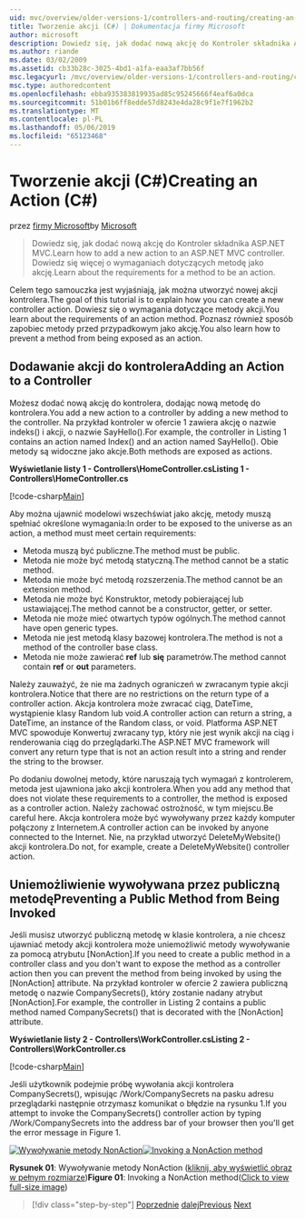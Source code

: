 ```yaml
---
uid: mvc/overview/older-versions-1/controllers-and-routing/creating-an-action-cs
title: Tworzenie akcji (C#) | Dokumentacja firmy Microsoft
author: microsoft
description: Dowiedz się, jak dodać nową akcję do Kontroler składnika ASP.NET MVC. Dowiedz się więcej o wymaganiach dotyczących metodę jako akcję.
ms.author: riande
ms.date: 03/02/2009
ms.assetid: cb33b28c-3025-4bd1-a1fa-eaa3af7bb56f
msc.legacyurl: /mvc/overview/older-versions-1/controllers-and-routing/creating-an-action-cs
msc.type: authoredcontent
ms.openlocfilehash: ebba935383819935ad85c95245666f4eaf6a0dca
ms.sourcegitcommit: 51b01b6ff8edde57d8243e4da28c9f1e7f1962b2
ms.translationtype: MT
ms.contentlocale: pl-PL
ms.lasthandoff: 05/06/2019
ms.locfileid: "65123468"
---
```

# <a name="creating-an-action-c"></a><span data-ttu-id="c609d-104">Tworzenie akcji (C#)</span><span class="sxs-lookup"><span data-stu-id="c609d-104">Creating an Action (C#)</span></span>

<span data-ttu-id="c609d-105">przez [firmy Microsoft](https://github.com/microsoft)</span><span class="sxs-lookup"><span data-stu-id="c609d-105">by [Microsoft](https://github.com/microsoft)</span></span>

> <span data-ttu-id="c609d-106">Dowiedz się, jak dodać nową akcję do Kontroler składnika ASP.NET MVC.</span><span class="sxs-lookup"><span data-stu-id="c609d-106">Learn how to add a new action to an ASP.NET MVC controller.</span></span> <span data-ttu-id="c609d-107">Dowiedz się więcej o wymaganiach dotyczących metodę jako akcję.</span><span class="sxs-lookup"><span data-stu-id="c609d-107">Learn about the requirements for a method to be an action.</span></span>

<span data-ttu-id="c609d-108">Celem tego samouczka jest wyjaśniają, jak można utworzyć nowej akcji kontrolera.</span><span class="sxs-lookup"><span data-stu-id="c609d-108">The goal of this tutorial is to explain how you can create a new controller action.</span></span> <span data-ttu-id="c609d-109">Dowiesz się o wymagania dotyczące metody akcji.</span><span class="sxs-lookup"><span data-stu-id="c609d-109">You learn about the requirements of an action method.</span></span> <span data-ttu-id="c609d-110">Poznasz również sposób zapobiec metody przed przypadkowym jako akcję.</span><span class="sxs-lookup"><span data-stu-id="c609d-110">You also learn how to prevent a method from being exposed as an action.</span></span>

## <a name="adding-an-action-to-a-controller"></a><span data-ttu-id="c609d-111">Dodawanie akcji do kontrolera</span><span class="sxs-lookup"><span data-stu-id="c609d-111">Adding an Action to a Controller</span></span>

<span data-ttu-id="c609d-112">Możesz dodać nową akcję do kontrolera, dodając nową metodę do kontrolera.</span><span class="sxs-lookup"><span data-stu-id="c609d-112">You add a new action to a controller by adding a new method to the controller.</span></span> <span data-ttu-id="c609d-113">Na przykład kontroler w ofercie 1 zawiera akcję o nazwie indeks() i akcji, o nazwie SayHello().</span><span class="sxs-lookup"><span data-stu-id="c609d-113">For example, the controller in Listing 1 contains an action named Index() and an action named SayHello().</span></span> <span data-ttu-id="c609d-114">Obie metody są widoczne jako akcje.</span><span class="sxs-lookup"><span data-stu-id="c609d-114">Both methods are exposed as actions.</span></span>

<span data-ttu-id="c609d-115">**Wyświetlanie listy 1 - Controllers\HomeController.cs**</span><span class="sxs-lookup"><span data-stu-id="c609d-115">**Listing 1 - Controllers\HomeController.cs**</span></span>

[!code-csharp[Main](creating-an-action-cs/samples/sample1.cs)]

<span data-ttu-id="c609d-116">Aby można ujawnić modelowi wszechświat jako akcję, metody muszą spełniać określone wymagania:</span><span class="sxs-lookup"><span data-stu-id="c609d-116">In order to be exposed to the universe as an action, a method must meet certain requirements:</span></span>

- <span data-ttu-id="c609d-117">Metoda muszą być publiczne.</span><span class="sxs-lookup"><span data-stu-id="c609d-117">The method must be public.</span></span>
- <span data-ttu-id="c609d-118">Metoda nie może być metodą statyczną.</span><span class="sxs-lookup"><span data-stu-id="c609d-118">The method cannot be a static method.</span></span>
- <span data-ttu-id="c609d-119">Metoda nie może być metodą rozszerzenia.</span><span class="sxs-lookup"><span data-stu-id="c609d-119">The method cannot be an extension method.</span></span>
- <span data-ttu-id="c609d-120">Metoda nie może być Konstruktor, metody pobierającej lub ustawiającej.</span><span class="sxs-lookup"><span data-stu-id="c609d-120">The method cannot be a constructor, getter, or setter.</span></span>
- <span data-ttu-id="c609d-121">Metoda nie może mieć otwartych typów ogólnych.</span><span class="sxs-lookup"><span data-stu-id="c609d-121">The method cannot have open generic types.</span></span>
- <span data-ttu-id="c609d-122">Metoda nie jest metodą klasy bazowej kontrolera.</span><span class="sxs-lookup"><span data-stu-id="c609d-122">The method is not a method of the controller base class.</span></span>
- <span data-ttu-id="c609d-123">Metoda nie może zawierać **ref** lub **się** parametrów.</span><span class="sxs-lookup"><span data-stu-id="c609d-123">The method cannot contain **ref** or **out** parameters.</span></span>

<span data-ttu-id="c609d-124">Należy zauważyć, że nie ma żadnych ograniczeń w zwracanym typie akcji kontrolera.</span><span class="sxs-lookup"><span data-stu-id="c609d-124">Notice that there are no restrictions on the return type of a controller action.</span></span> <span data-ttu-id="c609d-125">Akcja kontrolera może zwracać ciąg, DateTime, wystąpienie klasy Random lub void.</span><span class="sxs-lookup"><span data-stu-id="c609d-125">A controller action can return a string, a DateTime, an instance of the Random class, or void.</span></span> <span data-ttu-id="c609d-126">Platforma ASP.NET MVC spowoduje Konwertuj zwracany typ, który nie jest wynik akcji na ciąg i renderowania ciąg do przeglądarki.</span><span class="sxs-lookup"><span data-stu-id="c609d-126">The ASP.NET MVC framework will convert any return type that is not an action result into a string and render the string to the browser.</span></span>

<span data-ttu-id="c609d-127">Po dodaniu dowolnej metody, które naruszają tych wymagań z kontrolerem, metoda jest ujawniona jako akcji kontrolera.</span><span class="sxs-lookup"><span data-stu-id="c609d-127">When you add any method that does not violate these requirements to a controller, the method is exposed as a controller action.</span></span> <span data-ttu-id="c609d-128">Należy zachować ostrożność, w tym miejscu.</span><span class="sxs-lookup"><span data-stu-id="c609d-128">Be careful here.</span></span> <span data-ttu-id="c609d-129">Akcja kontrolera może być wywoływany przez każdy komputer połączony z Internetem.</span><span class="sxs-lookup"><span data-stu-id="c609d-129">A controller action can be invoked by anyone connected to the Internet.</span></span> <span data-ttu-id="c609d-130">Nie, na przykład utworzyć DeleteMyWebsite() akcji kontrolera.</span><span class="sxs-lookup"><span data-stu-id="c609d-130">Do not, for example, create a DeleteMyWebsite() controller action.</span></span>

## <a name="preventing-a-public-method-from-being-invoked"></a><span data-ttu-id="c609d-131">Uniemożliwienie wywoływana przez publiczną metodę</span><span class="sxs-lookup"><span data-stu-id="c609d-131">Preventing a Public Method from Being Invoked</span></span>

<span data-ttu-id="c609d-132">Jeśli musisz utworzyć publiczną metodę w klasie kontrolera, a nie chcesz ujawniać metody akcji kontrolera może uniemożliwić metody wywoływanie za pomocą atrybutu [NonAction].</span><span class="sxs-lookup"><span data-stu-id="c609d-132">If you need to create a public method in a controller class and you don't want to expose the method as a controller action then you can prevent the method from being invoked by using the [NonAction] attribute.</span></span> <span data-ttu-id="c609d-133">Na przykład kontroler w ofercie 2 zawiera publiczną metodę o nazwie CompanySecrets(), który zostanie nadany atrybut [NonAction].</span><span class="sxs-lookup"><span data-stu-id="c609d-133">For example, the controller in Listing 2 contains a public method named CompanySecrets() that is decorated with the [NonAction] attribute.</span></span>

<span data-ttu-id="c609d-134">**Wyświetlanie listy 2 - Controllers\WorkController.cs**</span><span class="sxs-lookup"><span data-stu-id="c609d-134">**Listing 2 - Controllers\WorkController.cs**</span></span>

[!code-csharp[Main](creating-an-action-cs/samples/sample2.cs)]

<span data-ttu-id="c609d-135">Jeśli użytkownik podejmie próbę wywołania akcji kontrolera CompanySecrets(), wpisując /Work/CompanySecrets na pasku adresu przeglądarki następnie otrzymasz komunikat o błędzie na rysunku 1.</span><span class="sxs-lookup"><span data-stu-id="c609d-135">If you attempt to invoke the CompanySecrets() controller action by typing /Work/CompanySecrets into the address bar of your browser then you'll get the error message in Figure 1.</span></span>

<span data-ttu-id="c609d-136">[![Wywoływanie metody NonAction](creating-an-action-cs/_static/image1.jpg)](creating-an-action-cs/_static/image1.png)</span><span class="sxs-lookup"><span data-stu-id="c609d-136">[![Invoking a NonAction method](creating-an-action-cs/_static/image1.jpg)](creating-an-action-cs/_static/image1.png)</span></span>

<span data-ttu-id="c609d-137">**Rysunek 01**: Wywoływanie metody NonAction ([kliknij, aby wyświetlić obraz w pełnym rozmiarze](creating-an-action-cs/_static/image2.png))</span><span class="sxs-lookup"><span data-stu-id="c609d-137">**Figure 01**: Invoking a NonAction method([Click to view full-size image](creating-an-action-cs/_static/image2.png))</span></span>

> [!div class="step-by-step"]
> <span data-ttu-id="c609d-138">[Poprzednie](creating-a-controller-cs.md)
> [dalej](asp-net-mvc-routing-overview-vb.md)</span><span class="sxs-lookup"><span data-stu-id="c609d-138">[Previous](creating-a-controller-cs.md)
[Next](asp-net-mvc-routing-overview-vb.md)</span></span>
